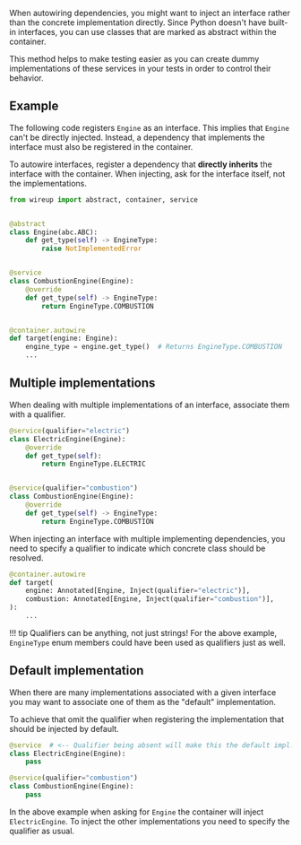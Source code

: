 When autowiring dependencies, you might want to inject an interface rather than 
the concrete implementation directly. Since Python doesn't have built-in interfaces, you can use classes
that are marked as abstract within the container.

This method helps to make testing easier as you can create dummy implementations of these services in your tests
in order to control their behavior.

## Example

The following code registers `Engine` as an interface. This implies that `Engine` can't be directly injected. 
Instead, a dependency that implements the interface must also be registered in the container.

To autowire interfaces, register a dependency that **directly inherits** the interface 
with the container. When injecting, ask for the interface itself, not the implementations.

```python
from wireup import abstract, container, service


@abstract
class Engine(abc.ABC):
    def get_type(self) -> EngineType:
        raise NotImplementedError


@service
class CombustionEngine(Engine):
    @override
    def get_type(self) -> EngineType:
        return EngineType.COMBUSTION


@container.autowire
def target(engine: Engine):
    engine_type = engine.get_type()  # Returns EngineType.COMBUSTION
    ...
```

## Multiple implementations

When dealing with multiple implementations of an interface, associate them with a qualifier.

```python
@service(qualifier="electric")
class ElectricEngine(Engine):
    @override
    def get_type(self):
        return EngineType.ELECTRIC


@service(qualifier="combustion")
class CombustionEngine(Engine):
    @override
    def get_type(self) -> EngineType:
        return EngineType.COMBUSTION
```

When injecting an interface with multiple implementing dependencies, you need to specify a qualifier to indicate 
which concrete class should be resolved.

```python
@container.autowire
def target(
    engine: Annotated[Engine, Inject(qualifier="electric")],
    combustion: Annotated[Engine, Inject(qualifier="combustion")],
):
    ...
```


!!! tip
    Qualifiers can be anything, not just strings! For the above example, `EngineType` enum members
    could have been used as qualifiers just as well.

## Default implementation

When there are many implementations associated with a given interface you may want to associate one of them as the
"default" implementation.

To achieve that omit the qualifier when registering the implementation that should be injected by default.

```python
@service  # <-- Qualifier being absent will make this the default impl.
class ElectricEngine(Engine):
    pass

@service(qualifier="combustion")
class CombustionEngine(Engine):
    pass
```

In the above example when asking for `Engine` the container will inject `ElectricEngine`. To inject the other implementations 
you need to specify the qualifier as usual.
